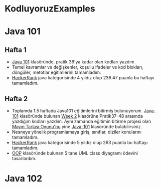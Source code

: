 # KodluyoruzExamples
# Java 101
## Hafta 1
- [Java 101](https://github.com/AMRSCDL/KodluyoruzExamples/tree/main/Java-101) klasöründe, pratik 36'ya kadar olan kodları yazdım.
- Temel kavramlar ve değişkenler, koşullu ifadeler ve kod blokları, döngüler, metotlar eğitimlerini tamamladım.
- [HackerRank](https://www.hackerrank.com/aedemirtas00?hr_r=1) java kategorisinde 4 yıldız olup 236.47 puanla bu haftayı tamamladım.
## Hafta 2
- Toplamda 1.5 haftada Java101 eğitimlerini bitirmiş bulunuyorum. [Java-101](https://github.com/AMRSCDL/KodluyoruzExamples/tree/main/Java-101) klasöründe bulunan [Week 2](https://github.com/AMRSCDL/KodluyoruzExamples/tree/main/Java-101/Week%2002) klasörüne Pratik37-48 arasında yazdığım kodları yazdım. Aynı zamanda eğitimin bitirme projesi olan [Mayın Tarlası Oyunu'nu](https://github.com/AMRSCDL/KodluyoruzExamples/tree/main/Java-101/ZBitirme%20Projesi/May%C4%B1n%20Tarlas%C4%B1%20Oyunu) yine [Java-101](https://github.com/AMRSCDL/KodluyoruzExamples/tree/main/Java-101) klasöründe bulabilirsiniz.
- Nesneye yönelik programlamaya giriş, sınıflar, diziler konularını tamamladım.
- [HackerRank](https://www.hackerrank.com/aedemirtas00?hr_r=1) java kategorisinde 5 yıldız olup 263 puanla bu haftayı tamamladım.
- [OOP](https://github.com/AMRSCDL/KodluyoruzExamples/tree/main/OOP) klasöründe bulunan 5 tane UML class diyagramı ödevini tasarlardım.
# Java 102

